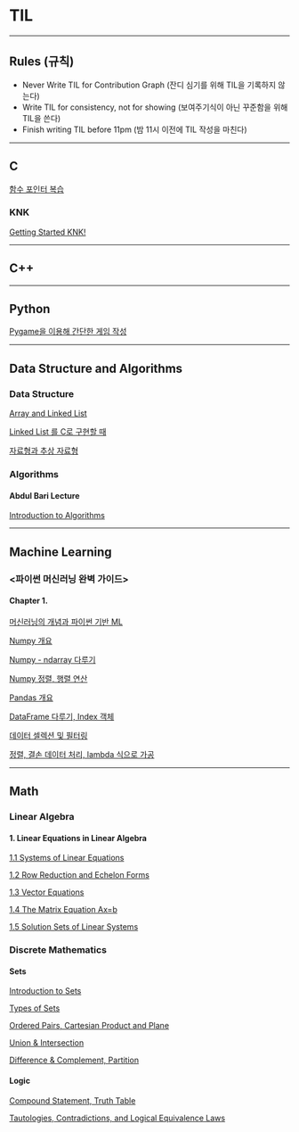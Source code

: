 # TIL

***

## Rules (규칙)
* Never Write TIL for Contribution Graph (잔디 심기를 위해 TIL을 기록하지 않는다)
* Write TIL for consistency, not for showing (보여주기식이 아닌 꾸준함을 위해 TIL을 쓴다)
* Finish writing TIL before 11pm (밤 11시 이전에 TIL 작성을 마친다)

***

## C

[함수 포인터 복습](https://velog.io/@charlieppark/%ED%95%A8%EC%88%98-%ED%8F%AC%EC%9D%B8%ED%84%B0-%EB%B3%B5%EC%8A%B5)

### KNK

[Getting Started KNK!](https://velog.io/@charlieppark/Getting-Started-KNK)

***

## C++

***

## Python

[Pygame을 이용해 간단한 게임 작성](https://velog.io/@charlieppark/Pygame%EC%9D%84-%EC%9D%B4%EC%9A%A9%ED%95%B4-%EA%B0%84%EB%8B%A8%ED%95%9C-%EA%B2%8C%EC%9E%84-%EC%9E%91%EC%84%B1)

***

## Data Structure and Algorithms

### Data Structure

[Array and Linked List](https://velog.io/@charlieppark/Array-and-Linked-List)

[Linked List 를 C로 구현할 때](https://velog.io/@charlieppark/Linked-List-%EB%A5%BC-C%EB%A1%9C-%EA%B5%AC%ED%98%84%ED%95%A0-%EB%95%8C)

[자료형과 추상 자료형](https://velog.io/@charlieppark/%EC%9E%90%EB%A3%8C%ED%98%95%EA%B3%BC-%EC%B6%94%EC%83%81-%EC%9E%90%EB%A3%8C%ED%98%95)

### Algorithms

#### Abdul Bari Lecture

[Introduction to Algorithms](https://velog.io/@charlieppark/Introduction-to-Algorithms)
  

***

## Machine Learning

### <파이썬 머신러닝 완벽 가이드>

#### Chapter 1.

[머신러닝의 개념과 파이썬 기반 ML](https://velog.io/@charlieppark/%ED%8C%8C%EC%9D%B4%EC%8D%AC-%EB%A8%B8%EC%8B%A0%EB%9F%AC%EB%8B%9D-%EC%99%84%EB%B2%BD-%EA%B0%80%EC%9D%B4%EB%93%9C-Chap-01.0102)

[Numpy 개요](https://velog.io/@charlieppark/NumPy-%EA%B0%9C%EC%9A%94)

[Numpy - ndarray 다루기](https://velog.io/@charlieppark/ndarray-%EB%8B%A4%EB%A3%A8%EA%B8%B0)

[Numpy 정렬, 행렬 연산](https://velog.io/@charlieppark/Numpy-%EC%A0%95%EB%A0%AC-%ED%96%89%EB%A0%AC-%EC%97%B0%EC%82%B0)

[Pandas 개요](https://velog.io/@charlieppark/Pandas-Overview)

[DataFrame 다루기, Index 객체](https://velog.io/@charlieppark/DataFrame-%EB%8B%A4%EB%A3%A8%EA%B8%B0-Index-%EA%B0%9D%EC%B2%B4)

[데이터 셀렉션 및 필터링](https://velog.io/@charlieppark/%EB%8D%B0%EC%9D%B4%ED%84%B0-%EC%85%80%EB%A0%89%EC%85%98-%EB%B0%8F-%ED%95%84%ED%84%B0%EB%A7%81)

[정렬, 결손 데이터 처리, lambda 식으로 가공](https://velog.io/@charlieppark/%EC%A0%95%EB%A0%AC-%EA%B2%B0%EC%86%90-%EB%8D%B0%EC%9D%B4%ED%84%B0-%EC%B2%98%EB%A6%AC-lambda-%EC%8B%9D%EC%9C%BC%EB%A1%9C-%EA%B0%80%EA%B3%B5)

***

## Math

### Linear Algebra

#### 1. Linear Equations in Linear Algebra

[1.1 Systems of Linear Equations](https://velog.io/@charlieppark/1.1-Systems-of-Linear-Equations)

[1.2 Row Reduction and Echelon Forms](https://velog.io/@charlieppark/1.2-Row-Reduction-and-Echelon-Forms)

[1.3 Vector Equations](https://velog.io/@charlieppark/1.3-Vector-Equations)

[1.4 The Matrix Equation Ax=b](https://velog.io/@charlieppark/1.4-The-Matrix-Equation-Axb)

[1.5 Solution Sets of Linear Systems](https://velog.io/@charlieppark/1.5-Solution-Sets-of-Linear-Systems)

### Discrete Mathematics

#### Sets

[Introduction to Sets](https://velog.io/@charlieppark/Introduction-to-Sets)

[Types of Sets](https://velog.io/@charlieppark/Types-of-Sets)

[Ordered Pairs, Cartesian Product and Plane](https://velog.io/@charlieppark/Ordered-Pairs-Cartesian-Product-and-Plane)

[Union & Intersection](https://velog.io/@charlieppark/Union-Intersection)

[Difference & Complement, Partition](https://velog.io/@charlieppark/Difference-Complement-Partition)

#### Logic

[Compound Statement, Truth Table](https://velog.io/@charlieppark/Compound-Statement-Truth-Table)

[Tautologies, Contradictions, and Logical Equivalence Laws](https://velog.io/@charlieppark/Tautologies-Contradictions-and-Logical-Equivalence-Laws)
